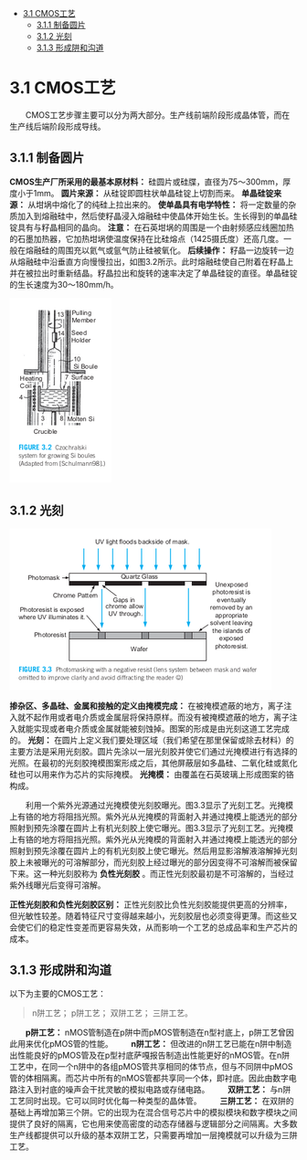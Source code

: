 - [3.1 CMOS工艺](#31-cmos工艺)
  - [3.1.1 制备圆片](#311-制备圆片)
  - [3.1.2 光刻](#312-光刻)
  - [3.1.3 形成阱和沟道](#313-形成阱和沟道)


# 3.1 CMOS工艺
&emsp;&emsp;CMOS工艺步骤主要可以分为两大部分。生产线前端阶段形成晶体管，而在生产线后端阶段形成导线。

## 3.1.1 制备圆片
**CMOS生产厂所采用的最基本原材料：** 硅圆片或硅牒，直径为75～300mm，厚度小于1mm。
**圆片来源：** 从硅锭即圆柱状单晶硅锭上切割而来。
**单晶硅锭来源：** 从坩埚中熔化了的纯硅上拉出来的。
**使单晶具有电学特性：** 将一定数量的杂质加入到熔融硅中，然后使籽晶浸入熔融硅中使晶体开始生长。生长得到的单晶硅锭具有与籽晶相同的晶向。
**注意：** 在石英坩埚的周围是一个由射频感应线圈加热的石墨加热器，它加热坩埚使温度保持在比硅熔点（1425摄氏度）还高几度。一般在熔融硅的周围充以氦气或氩气防止硅被氧化。
**后续操作：** 籽晶一边旋转一边从熔融硅中沿垂直方向慢慢拉出，如图3.2所示。此时熔融硅使自己附着在籽晶上并在被拉出时重新结晶。籽晶拉出和旋转的速率决定了单晶硅锭的直径。单晶硅锭的生长速度为30～180mm/h。

![](./img/tu3.02.png)

## 3.1.2 光刻
![](./img/tu3.03.png)

**掺杂区、多晶硅、金属和接触的定义由掩模完成：** 在被掩模遮蔽的地方，离子注入就不起作用或者电介质或金属层将保持原样。而没有被掩模遮蔽的地方，离子注入就能实现或者电介质或金属就能被刻蚀掉。图案的形成是由光刻这道工艺完成的。
**光刻：** 在圆片上定义我们要处理区域（我们希望在那里保留或除去材料）的主要方法是采用光刻胶。圆片先涂以一层光刻胶并使它们通过光掩模进行有选择的光照。在最初的光刻胶掩模图案形成之后，其他屏蔽层如多晶硅、二氧化硅或氮化硅也可以用来作为芯片的实际掩模。
**光掩模：** 由覆盖在石英玻璃上形成图案的铬构成。

&emsp;&emsp;利用一个紫外光源通过光掩模使光刻胶曝光。图3.3显示了光刻工艺。光掩模上有铬的地方将阻挡光照。紫外光从光掩模的背面射入并通过掩模上能透光的部分照射到预先涂覆在圆片上有机光刻胶上使它曝光。图3.3显示了光刻工艺。光掩模上有铬的地方将阻挡光照。紫外光从光掩模的背面射入并通过掩模上能透光的部分照射到预先涂覆在圆片上的有机光刻胶上使它曝光。然后用显影溶解液溶解掉光刻胶上未被曝光的可溶解部分，而光刻胶上经过曝光的部分因变得不可溶解而被保留下来。这一种光刻胶称为 **负性光刻胶** 。而正性光刻胶最初是不可溶解的，当经过紫外线曝光后变得可溶解。  

**正性光刻胶和负性光刻胶区别：** 正性光刻胶比负性光刻胶能提供更高的分辨率，但光敏性较差。随着特征尺寸变得越来越小，光刻胶层也必须变得更薄。而这些又会使它们的稳定性变差而更容易失效，从而影响一个工艺的总成品率和生产芯片的成本。

## 3.1.3 形成阱和沟道
以下为主要的CMOS工艺：
>n阱工艺；
>p阱工艺；
>双阱工艺；
>三阱工艺。

&emsp;&emsp;**p阱工艺：** nMOS管制造在p阱中而pMOS管制造在n型衬底上，p阱工艺曾因此用来优化pMOS管的性能。
&emsp;&emsp;**n阱工艺：** 但改进的n阱工艺已能在n阱中制造出性能良好的pMOS管及在p型衬底萨嘎报告制造出性能更好的nMOS管。在n阱工艺中，在同一个n阱中的各组pMOS管共享相同的体节点，但与不同阱中pMOS管的体相隔离。而芯片中所有的nMOS管都共享同一个体，即衬底。因此由数字电路注入到衬底的噪声会干扰灵敏的模拟电路或存储电路。
&emsp;&emsp;**双阱工艺：** 与n阱工艺同时出现。它可以同时优化每一种类型的晶体管。
&emsp;&emsp;**三阱工艺：** 在双阱的基础上再增加第三个阱。它的出现为在混合信号芯片中的模拟模块和数字模块之间提供了良好的隔离，它也用来使高密度的动态存储器与逻辑部分之间隔离。大多数生产线都提供可以升级的基本双阱工艺，只需要再增加一层掩模就可以升级为三阱工艺。

